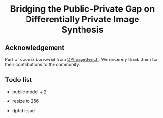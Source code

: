 <div align=center>

# Bridging the Public-Private Gap on Differentially Private Image Synthesis
</div>


## Acknowledgement
 
Part of code is borrowed from [DPImageBench](https://github.com/2019ChenGong/DPImageBench). We sincerely thank them for their contributions to the community.

## Todo list

- public model + 2

- resize to 256

- dpfid issue